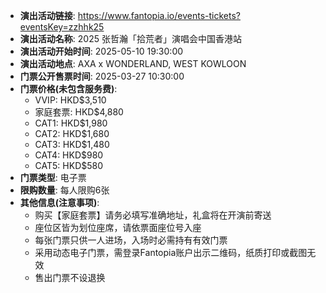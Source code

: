 - **演出活动链接**: https://www.fantopia.io/events-tickets?eventsKey=zzhhk25
- **演出活动名称**: 2025 张哲瀚「拾荒者」演唱会中国香港站
- **演出活动开始时间**: 2025-05-10 19:30:00
- **演出活动地点**: AXA x WONDERLAND, WEST KOWLOON
- **门票公开售票时间**: 2025-03-27 10:30:00
- **门票价格(未包含服务费)**:
  - VVIP: HKD$3,510
  - 家庭套票: HKD$4,880
  - CAT1: HKD$1,980
  - CAT2: HKD$1,680
  - CAT3: HKD$1,480
  - CAT4: HKD$980
  - CAT5: HKD$580
- **门票类型**: 电子票
- **限购数量**: 每人限购6张
- **其他信息(注意事项)**:
  - 购买【家庭套票】请务必填写准确地址，礼盒将在开演前寄送
  - 座位区皆为划位座席，请依票面座位号入座
  - 每张门票只供一人进场，入场时必需持有有效门票
  - 采用动态电子门票，需登录Fantopia账户出示二维码，纸质打印或截图无效
  - 售出门票不设退换